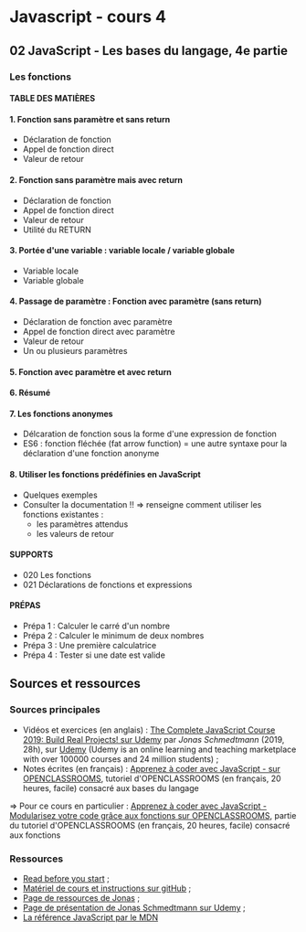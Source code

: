 # Javascript - cours 4

## 02 JavaScript - Les bases du langage, 4e partie

### Les fonctions

#### TABLE DES MATIÈRES

#### 1. Fonction sans paramètre et sans return

- Déclaration de fonction
- Appel de fonction direct
- Valeur de retour




#### 2. Fonction sans paramètre mais avec return

- Déclaration de fonction
- Appel de fonction direct
- Valeur de retour
- Utilité du RETURN

#### 3. Portée d'une variable : variable locale / variable globale

- Variable locale
- Variable globale

#### 4. Passage de paramètre : Fonction avec paramètre (sans return)

- Déclaration de fonction avec paramètre
- Appel de fonction direct avec paramètre
- Valeur de retour 
- Un ou plusieurs paramètres

#### 5. Fonction avec paramètre et avec return

#### 6. Résumé

#### 7. Les fonctions anonymes

- Délcaration de fonction sous la forme d'une expression de fonction
- ES6 : fonction fléchée (fat arrow function) = une autre syntaxe pour la déclaration d'une fonction anonyme

#### 8. Utiliser les fonctions prédéfinies en JavaScript

- Quelques exemples
- Consulter la documentation !! => renseigne comment utiliser les fonctions existantes :
    + les paramètres attendus
    + les valeurs de retour

#### SUPPORTS

- 020 Les fonctions
- 021 Déclarations de fonctions et expressions

#### PRÉPAS

- Prépa 1 : Calculer le carré d'un nombre
- Prépa 2 : Calculer le minimum de deux nombres
- Prépa 3 : Une première calculatrice
- Prépa 4 : Tester si une date est valide

## Sources et ressources

### Sources principales

- Vidéos et exercices (en anglais) : [The Complete JavaScript Course 2019: Build Real Projects! sur Udemy](https://www.udemy.com/course/the-complete-javascript-course/) par _Jonas Schmedtmann_ (2019, 28h), sur [Udemy](https://www.udemy.com) (Udemy is an online learning and teaching marketplace with over 100000 courses and 24 million students) ;
- Notes écrites (en français) : [Apprenez à coder avec JavaScript - sur OPENCLASSROOMS](https://openclassrooms.com/fr/courses/2984401-apprenez-a-coder-avec-javascript), tutoriel d'OPENCLASSROOMS (en français, 20 heures, facile) consacré aux bases du langage

=> Pour ce cours en particulier : [Apprenez à coder avec JavaScript - Modularisez votre code grâce aux fonctions sur OPENCLASSROOMS](https://openclassrooms.com/fr/courses/2984401-apprenez-a-coder-avec-javascript/3079821-modularisez-votre-code-grace-aux-fonctions), partie du tutoriel d'OPENCLASSROOMS (en français, 20 heures, facile) consacré aux fonctions

### Ressources

- [Read before you start](file:///Users/Myriam/Documents/PC/E/Myriam/HERSCours%20-c/2019-2020/JS/the-complete-javascript-course/01%20Course%20Introduction/002%20READ%20BEFORE%20YOU%20START.html) ;
- [Matériel de cours et instructions sur gitHub](https://github.com/jonasschmedtmann/complete-javascript-course) ;
- [Page de ressources de Jonas](http://codingheroes.io/resources/) ;
- [Page de présentation de Jonas Schmedtmann sur Udemy](https://www.udemy.com/user/jonasschmedtmann/) ;
- [La référence JavaScript par le MDN](https://developer.mozilla.org/en-US/docs/Web/JavaScript/Reference)

